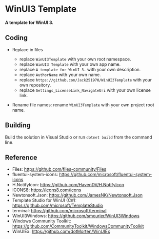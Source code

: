 # WinUI3 Template

**A template for WinUI 3.**

## Coding

* Replace in files
	* replace `WinUI3Template` with your own root namespace.
	* replace `WinUI3 Template` with your own app name.
	* replace `A template for WinUI 3.` with your own description.
	* replace `AuthorName` with your own name.
	* replace `https://github.com/Jack251970/WinUI3Template` with your own repository.
	* replace `Settings_LicenseLink_NavigateUri` with your own license link.

* Rename file names: rename `WinUI3Template` with your own project root name.

## Building

Build the solution in Visual Studio or run `dotnet build` from the command line.

## Reference
* Files: https://github.com/files-community/Files
* fluentui-system-icons: https://github.com/microsoft/fluentui-system-icons
* H.NotifyIcon: https://github.com/HavenDV/H.NotifyIcon
* ICONS8: https://icons8.com/icons
* Newtonsoft.Json: https://github.com/JamesNK/Newtonsoft.Json
* Template Studio for WinUI (C#): https://github.com/microsoft/TemplateStudio
* terminal: https://github.com/microsoft/terminal
* WinUI3Windows: https://github.com/smourier/WinUI3Windows
* Windows Community Toolkit: https://github.com/CommunityToolkit/WindowsCommunityToolkit
* WinUIEx: https://github.com/dotMorten/WinUIEx
